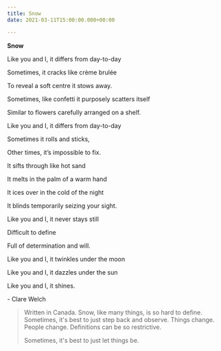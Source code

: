 ```yaml
---
title: Snow
date: 2021-03-11T15:00:00.000+00:00

---
```

**Snow**

Like you and I, it differs from day-to-day

Sometimes, it cracks like crème brulée

To reveal a soft centre it stows away.

Sometimes, like confetti it purposely scatters itself

Similar to flowers carefully arranged on a shelf.

Like you and I, it differs from day-to-day

Sometimes it rolls and sticks,

Other times, it’s impossible to fix.

It sifts through like hot sand

It melts in the palm of a warm hand

It ices over in the cold of the night

It blinds temporarily seizing your sight.

Like you and I, it never stays still

Difficult to define

Full of determination and will.

Like you and I, it twinkles under the moon

Like you and I, it dazzles under the sun

Like you and I, it shines.

\- Clare Welch

> Written in Canada. Snow, like many things, is so hard to define. Sometimes, it's best to just step back and observe. Things change. People change. Definitions can be so restrictive.
>
> Sometimes, it's best to just let things be.